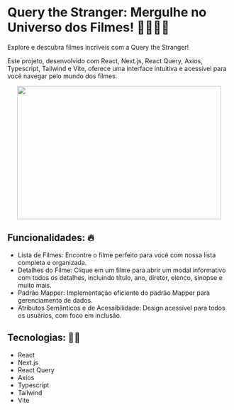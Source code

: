 # Query the Stranger: Mergulhe no Universo dos Filmes! 🧟‍♂️🧟‍♀️

Explore e descubra filmes incríveis com a Query the Stranger!

Este projeto, desenvolvido com React, Next.js, React Query, Axios, Typescript, Tailwind e Vite, oferece uma interface intuitiva e acessível para você navegar pelo mundo dos filmes.

<p align="center">
  <img width="460" height="300" src="https://github.com/CleytonRR/query-the-stranger/assets/15960777/6da42ffa-58dd-4ec6-9b1e-535b0ccb1f78">
</p>


## Funcionalidades: 🔥

- Lista de Filmes: Encontre o filme perfeito para você com nossa lista completa e organizada.
- Detalhes do Filme: Clique em um filme para abrir um modal informativo com todos os detalhes, incluindo título, ano, diretor, elenco, sinopse e muito mais.
- Padrão Mapper: Implementação eficiente do padrão Mapper para gerenciamento de dados.
- Atributos Semânticos e de Acessibilidade: Design acessível para todos os usuários, com foco em inclusão.

## Tecnologias: 🧑‍💻

- React
- Next.js
- React Query
- Axios
- Typescript
- Tailwind
- Vite
